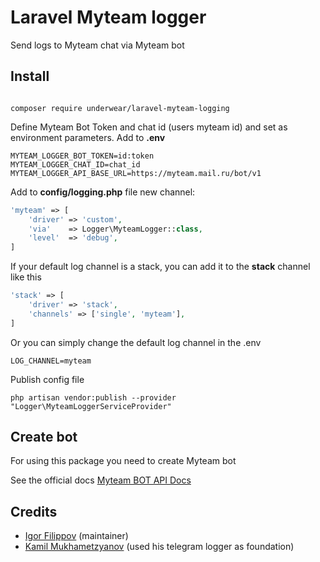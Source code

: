 # Laravel Myteam logger

Send logs to Myteam chat via Myteam bot

## Install

```

composer require underwear/laravel-myteam-logging

```

Define Myteam Bot Token and chat id (users myteam id) and set as environment parameters.
Add to <b>.env</b> 

```
MYTEAM_LOGGER_BOT_TOKEN=id:token
MYTEAM_LOGGER_CHAT_ID=chat_id
MYTEAM_LOGGER_API_BASE_URL=https://myteam.mail.ru/bot/v1
```


Add to <b>config/logging.php</b> file new channel:

```php
'myteam' => [
    'driver' => 'custom',
    'via'    => Logger\MyteamLogger::class,
    'level'  => 'debug',
]
```

If your default log channel is a stack, you can add it to the <b>stack</b> channel like this
```php
'stack' => [
    'driver' => 'stack',
    'channels' => ['single', 'myteam'],
]
```

Or you can simply change the default log channel in the .env 
```
LOG_CHANNEL=myteam
```

Publish config file
```
php artisan vendor:publish --provider "Logger\MyteamLoggerServiceProvider"
```

## Create bot

For using this package you need to create Myteam bot

See the official docs [Myteam BOT API Docs](https://myteam.mail.ru/botapi/)

## Credits
* [Igor Filippov](https://github.com/underwear) (maintainer)
* [Kamil Mukhametzyanov](https://github.com/GrKamil) (used his telegram logger as foundation)
